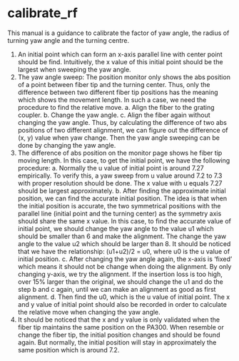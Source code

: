 # calibrate_rf
  This manual is a guidance to calibrate the factor of yaw angle, the radius of turning yaw angle and the turning centre.

1.	An initial point which can form an x-axis parallel line with center point should be find. Intuitively, the x value of this initial point should be the largest when sweeping the yaw angle.
2.	The yaw angle sweep: The position monitor only shows the abs position of a point between fiber tip and the turning center. Thus, only the difference between two different fiber tip positions has the meaning which shows the movement length. In such a case, we need the procedure to find the relative move. 
a.	Align the fiber to the grating coupler.
b.	Change the yaw angle.
c.	Align the fiber again without changing the yaw angle.
Thus, by calculating the difference of two abs positions of two different alignment, we can figure out the difference of (x, y) value when yaw change. Then the yaw angle sweeping can be done by changing the yaw angle. 
3.	The difference of abs position on the monitor page shows he fiber tip moving length. In this case, to get the initial point, we have the following procedure:
a.	Normally the u value of initial point is around 7.27 empirically. To verify this, a yaw sweep from u value around 7.2 to 7.3 with proper resolution should be done. The x value with u equals 7.27 should be largest approximately. 
b.	After finding the approximate initial position, we can find the accurate initial position. The idea is that when the initial position is accurate, the two symmetrical positions with the parallel line (initial point and the turning center) as the symmetry axis should share the same x value. In this case, to find the accurate value of initial point, we should change the yaw angle to the value u1 which should be smaller than 6 and make the alignment. The change the yaw angle to the value u2 which should be larger than 8. It should be noticed that we have the relationship: (u1+u2)/2 = u0, where u0 is the u value of initial position.
c.	After changing the yaw angle again, the x-axis is ‘fixed’ which means it should not be change when doing the alignment. By only changing y-axis, we try the alignment. If the insertion loss is too high, over 15% larger than the original, we should change the u1 and do the step b and c again, until we can make an alignment as good as first alignment.
d.	Then find the u0, which is the u value of initial point. The x and y value of initial point should also be recorded in order to calculate the relative move when changing the yaw angle.
4.	It should be noticed that the x and y value is only validated when the fiber tip maintains the same position on the PA300. When resemble or change the fiber tip, the initial position changes and should be found again. But normally, the initial position will stay in approximately the same position which is around 7.2. 
